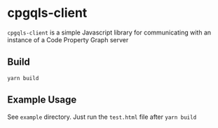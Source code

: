 # cpgqls-client

`cpgqls-client` is a simple Javascript library for communicating with an instance of a Code Property Graph server

## Build

```
yarn build
```

## Example Usage

See `example` directory. Just run the `test.html` file after `yarn build`